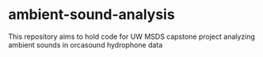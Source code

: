 # ambient-sound-analysis

This repository aims to hold code for UW MSDS capstone project analyzing ambient sounds in orcasound hydrophone data
